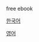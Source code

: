 free ebook

[한국어](https://github.com/EbookFoundation/free-programming-books/blob/master/free-programming-books-ko.md)

[영어](https://github.com/EbookFoundation/free-programming-books/blob/master/free-programming-books.md)
